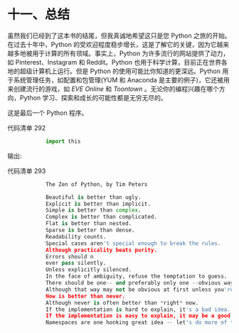 # 十一、总结

虽然我们已经到了这本书的结尾，但我真诚地希望这只是您 Python 之旅的开始。在过去十年中，Python 的受欢迎程度稳步增长，这是了解它的关键，因为它越来越多地被用于计算的所有领域。事实上，Python 为许多流行的网站提供了动力，如 Pinterest、Instagram 和 Reddit。Python 也用于科学计算，目前正在世界各地的超级计算机上运行。但是 Python 的使用可能比你知道的更深远。Python 用于系统管理任务，如配置和包管理(YUM 和 Anaconda 是主要的例子)，它还被用来创建流行的游戏，如 *EVE Online* 和 *Toontown* 。无论你的编程兴趣在哪个方向，Python 学习、探索和成长的可能性都是无穷无尽的。

这是最后一个 Python 程序。

代码清单 292

```py
            import this

```

输出:

代码清单 293

```py
            The Zen of Python, by Tim Peters

            Beautiful is better than ugly.
            Explicit is better than implicit.
            Simple is better than complex.
            Complex is better than complicated.
            Flat is better than nested.
            Sparse is better than dense.
            Readability counts.
            Special cases aren't special enough to break the rules.
            Although practicality beats purity.
            Errors should n
            ever pass silently.
            Unless explicitly silenced.
            In the face of ambiguity, refuse the temptation to guess.
            There should be one-- and preferably only one --obvious way to do it.
            Although that way may not be obvious at first unless you're Dutch.
            Now is better than never.
            Although never is often better than *right* now.
            If the implementation is hard to explain, it's a bad idea.
            If the implementation is easy to explain, it may be a good idea.
            Namespaces are one honking great idea -- let's do more of those!

```